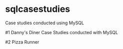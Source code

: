 # sqlcasestudies
Case studies conducted using MySQL

#1 Danny's Diner Case Studies conducted with MySQL

#2 Pizza Runner
